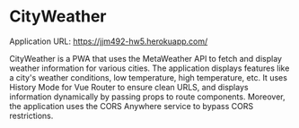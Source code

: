 # CityWeather

Application URL: https://jjm492-hw5.herokuapp.com/

CityWeather is a PWA that uses the MetaWeather API to fetch and display weather information for various cities. The application displays features like a city's weather conditions, low temperature, high temperature, etc. It uses History Mode for Vue Router to ensure clean URLS, and displays information dynamically by passing props to route components. Moreover, the application uses the CORS Anywhere service to bypass CORS restrictions.   
